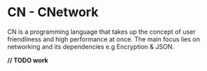 # CN - CNetwork

CN is a programming language that takes up the concept of user friendliness and high performance at once. 
The main focus lies on networking and its dependencies e.g  Encryption & JSON.

**// TODO work**

